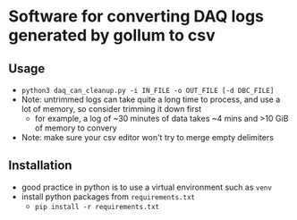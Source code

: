# Software for converting DAQ logs generated by gollum to csv

## Usage
- `python3 daq_can_cleanup.py -i IN_FILE -o OUT_FILE [-d DBC_FILE]`
- Note: untrimmed logs can take quite a long time to process, and use a lot of memory, so consider trimming it down first
	- for example, a log of ~30 minutes of data takes ~4 mins and >10 GiB of memory to convery
- Note: make sure your csv editor won't try to merge empty delimiters

## Installation
- good practice in python is to use a virtual environment such as `venv`
- install python packages from `requirements.txt`
	- `pip install -r requirements.txt`
